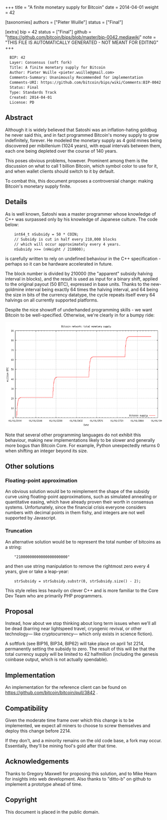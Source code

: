 
+++
title = "A finite monetary supply for Bitcoin"
date = 2014-04-01
weight = 42

[taxonomies]
authors = ["Pieter Wuille"]
status = ["Final"]

[extra]
bip = 42
status = ["Final"]
github = "https://github.com/bitcoin/bips/blob/master/bip-0042.mediawiki"
note = "THIS FILE IS AUTOMATICALLY GENERATED - NOT MEANT FOR EDITING"
+++

```
  BIP: 42
  Layer: Consensus (soft fork)
  Title: A finite monetary supply for Bitcoin
  Author: Pieter Wuille <pieter.wuille@gmail.com>
  Comments-Summary: Unanimously Recommended for implementation
  Comments-URI: https://github.com/bitcoin/bips/wiki/Comments:BIP-0042
  Status: Final
  Type: Standards Track
  Created: 2014-04-01
  License: PD
```

<h2>Abstract</h2>


Although it is widely believed that Satoshi was an inflation-hating goldbug he never said this, and in fact programmed Bitcoin's money supply to grow indefinitely, forever. He modeled the monetary supply as 4 gold mines being discovered per mibillenium (1024 years), with equal intervals between them, each one being depleted over the course of 140 years.

This poses obvious problems, however. Prominent among them is the discussion on what to call 1 billion Bitcoin, which symbol color to use for it, and when wallet clients should switch to it by default.

To combat this, this document proposes a controversial change: making Bitcoin's monetary supply finite.

<h2>Details</h2>


As is well known, Satoshi was a master programmer whose knowledge of C++ was surpassed only by his knowledge of Japanese culture. The code below:

```
    int64_t nSubsidy = 50 * COIN;
    // Subsidy is cut in half every 210,000 blocks
    // which will occur approximately every 4 years.
    nSubsidy >>= (nHeight / 210000);
```

is carefully written to rely on undefined behaviour in the C++ specification - perhaps so it can be hardware accelerated in future.

The block number is divided by 210000 (the "apparent" subsidy halving interval in blocks), and the result is used as input for a binary shift, applied to the original payout (50 BTC), expressed in base units. Thanks to the new-goldmine interval being exactly 64 times the halving interval, and 64 being the size in bits of the currency datatype, the cycle repeats itself every 64 halvings on all currently supported platforms.

Despite the nice showoff of underhanded programming skills - we want Bitcoin to be well-specified. Otherwise, we're clearly in for a bumpy ride:

<img src="bip-0042/inflation.png"></img>

Note that several other programming languages do not exhibit this behaviour, making new implementations likely to be slower and generally more bogus than Bitcoin Core. For example, Python unexpectedly returns 0 when shifting an integer beyond its size.

<h2>Other solutions</h2>


<h3>Floating-point approximation</h3>


An obvious solution would be to reimplement the shape of the subsidy curve using floating-point approximations, such as simulated annealing or quantitative easing, which have already proven their worth in consensus systems. Unfortunately, since the financial crisis everyone considers numbers with decimal points in them fishy, and integers are not well supported by Javascript. 

<h3>Truncation</h3>


An alternative solution would be to represent the total number of bitcoins as a string:

```
    "21000000000000000000000"
```

and then use string manipulation to remove the rightmost zero every 4 years, give or take a leap-year:

```
    strSubsidy = strSubsidy.substr(0, strSubsidy.size() - 2);
```

This style relies less heavily on clever C++ and is more familiar to the Core Dev Team who are primarily PHP programmers.

<h2>Proposal</h2>


Instead, how about we stop thinking about long term issues when we'll all be dead (barring near lightspeed travel, cryogenic revival, or other technology— like cryptocurrency— which only exists in science fiction).

A softfork (see BIP16, BIP34, BIP62) will take place on april 1st 2214, permanently setting the subsidy to zero. The result of this will be that the total currency supply will be limited to 42 halfmillion (including the genesis coinbase output, which is not actually spendable).

<h2>Implementation</h2>


An implementation for the reference client can be found on https://github.com/bitcoin/bitcoin/pull/3842 .

<h2>Compatibility</h2>


Given the moderate time frame over which this change is to be implemented, we expect all miners to choose to screw themselves and deploy this change before 2214.

If they don't, and a minority remains on the old code base, a fork may occur. Essentially, they'll be mining fool's gold after that time.

<h2>Acknowledgements</h2>


Thanks to Gregory Maxwell for proposing this solution, and to Mike Hearn for insights into web development. Also thanks to "ditto-b" on github to implement a prototype ahead of time.

<h2>Copyright</h2>


This document is placed in the public domain.
